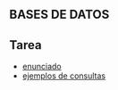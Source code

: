 ## BASES DE DATOS


## Tarea 
- [enunciado](https://github.com/materiasipm/materiasipm.github.io/blob/master/bases/enunciado14deAbril.txt)
- [ejemplos de consultas](https://github.com/materiasipm/materiasipm.github.io/blob/master/bases/querys.sql)




